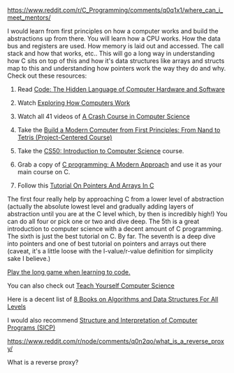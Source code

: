 https://www.reddit.com/r/C_Programming/comments/q0q1x1/where_can_i_meet_mentors/

I would learn from first principles on how a computer works and build the abstractions up from there. You will learn how a CPU works. How the data bus and registers are used. How memory is laid out and accessed. The call stack and how that works, etc.. This will go a long way in understanding how C sits on top of this and how it's data structures like arrays and structs map to this and understanding how pointers work the way they do and why. Check out these resources:

1.  Read [Code: The Hidden Language of Computer Hardware and Software](http://charlespetzold.com/code)
    
2.  Watch [Exploring How Computers Work](https://youtu.be/QZwneRb-zqA)
    

2.  Watch all 41 videos of [A Crash Course in Computer Science](https://www.youtube.com/playlist?list=PL8dPuuaLjXtNlUrzyH5r6jN9ulIgZBpdo)
    
3.  Take the [Build a Modern Computer from First Principles: From Nand to Tetris (Project-Centered Course)](https://www.coursera.org/learn/build-a-computer)
    
4.  Take the [CS50: Introduction to Computer Science](https://online-learning.harvard.edu/course/cs50-introduction-computer-science) course.
    
5.  Grab a copy of [C programming: A Modern Approach](http://knking.com/books/c2/index.html) and use it as your main course on C.
    
6.  Follow this [Tutorial On Pointers And Arrays In C](https://github.com/jflaherty/ptrtut13)
    

The first four really help by approaching C from a lower level of abstraction (actually the absolute lowest level and gradually adding layers of abstraction until you are at the C level which, by then is incredibly high!) You can do all four or pick one or two and dive deep. The 5th is a great introduction to computer science with a decent amount of C programming. The sixth is just the best tutorial on C. By far. The seventh is a deep dive into pointers and one of best tutorial on pointers and arrays out there (caveat, it's a little loose with the l-value/r-value definition for simplicity sake I believe.)

[Play the long game when learning to code.](https://stackoverflow.blog/2020/10/05/play-the-long-game-when-learning-to-code/)

You can also check out [Teach Yourself Computer Science](https://teachyourselfcs.com/)

Here is a decent list of [8 Books on Algorithms and Data Structures For All Levels](https://www.tableau.com/learn/articles/books-about-data-structures-algorithms)

I would also recommend [Structure and Interpretation of Computer Programs (SICP)](https://en.m.wikipedia.org/wiki/Structure_and_Interpretation_of_Computer_Programs)

https://www.reddit.com/r/node/comments/q0n2qo/what_is_a_reverse_proxy/

What is a reverse proxy?